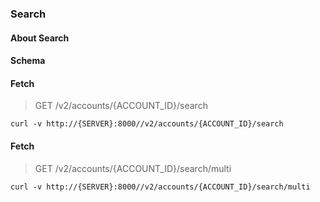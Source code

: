 ### Search

#### About Search

#### Schema



#### Fetch

> GET /v2/accounts/{ACCOUNT_ID}/search

```curl
curl -v http://{SERVER}:8000//v2/accounts/{ACCOUNT_ID}/search
```

#### Fetch

> GET /v2/accounts/{ACCOUNT_ID}/search/multi

```curl
curl -v http://{SERVER}:8000//v2/accounts/{ACCOUNT_ID}/search/multi
```

